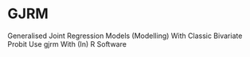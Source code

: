 # GJRM
Generalised Joint Regression Models (Modelling) With Classic Bivariate Probit Use gjrm With (In) R Software
